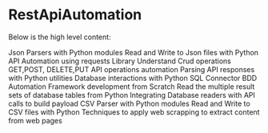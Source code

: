 # RestApiAutomation

Below is the high level content:

Json Parsers with Python modules
Read and Write to Json files with Python
API Automation using requests Library
Understand Crud operations GET,POST, DELETE,PUT API operations automation
Parsing API responses with Python utilities
Database interactions  with Python SQL Connector
BDD Automation Framework development from Scratch
Read the multiple result sets of database tables from Python
Integrating Database readers with API calls to build payload
CSV Parser with Python modules
Read and Write to CSV files with Python
Techniques to apply web scrapping to extract content from web pages